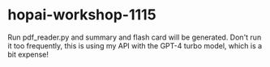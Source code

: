 # hopai-workshop-1115
Run pdf_reader.py and summary and flash card will be generated.
Don't run it too frequently, this is using my API with the GPT-4 turbo model, which is a bit expense!
